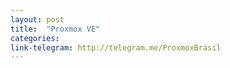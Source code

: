 ```yaml
---
layout: post
title:  "Proxmox VE"
categories: 
link-telegram: http://telegram.me/ProxmoxBrasil
---
```



